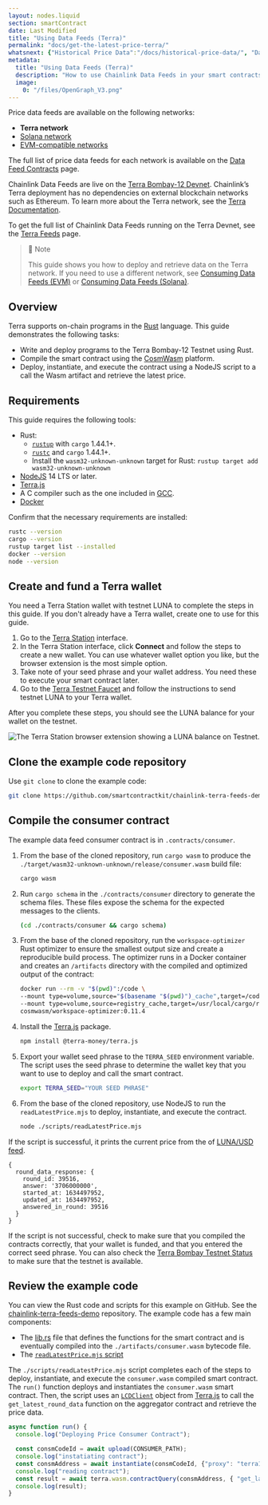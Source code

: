 ```yaml
---
layout: nodes.liquid
section: smartContract
date: Last Modified
title: "Using Data Feeds (Terra)"
permalink: "docs/get-the-latest-price-terra/"
whatsnext: {"Historical Price Data":"/docs/historical-price-data/", "Data Feeds API Reference":"/docs/price-feeds-api-reference/", "Data Feeds Contract Addresses":"/docs/reference-contracts/"}
metadata:
  title: "Using Data Feeds (Terra)"
  description: "How to use Chainlink Data Feeds in your smart contracts."
  image:
    0: "/files/OpenGraph_V3.png"
---
```


Price data feeds are available on the following networks:
- **Terra network**
- [Solana network](../get-the-latest-price-solana/)
- [EVM-compatible networks](../get-the-latest-price/)

The full list of price data feeds for each network is available on the [Data Feed Contracts](../reference-contracts/) page.

Chainlink Data Feeds are live on the [Terra Bombay-12 Devnet](https://finder.terra.money/bombay-12/). Chainlink’s Terra deployment has no dependencies on external blockchain networks such as Ethereum. To learn more about the Terra network, see the [Terra Documentation](https://docs.terra.money/).

To get the full list of Chainlink Data Feeds running on the Terra Devnet, see the [Terra Feeds](/docs/terra-data-feeds/) page.

> 📘 Note
>
> This guide shows you how to deploy and retrieve data on the Terra network. If you need to use a different network, see [Consuming Data Feeds (EVM)](../get-the-latest-price/) or [Consuming Data Feeds (Solana)](../get-the-latest-price-solana/).

## Overview

Terra supports on-chain programs in the [Rust](https://docs.terra.money/Tutorials/Smart-contracts/Overview.html) language. This guide demonstrates the following tasks:

- Write and deploy programs to the Terra Bombay-12 Testnet using Rust.
- Compile the smart contract using the [CosmWasm](https://docs.cosmwasm.com/docs/) platform.
- Deploy, instantiate, and execute the contract using a NodeJS script to a call the Wasm artifact and retrieve the latest price.

## Requirements

This guide requires the following tools:

- Rust:
  - [`rustup`](https://rustup.rs/) with `cargo` 1.44.1+.
  - [`rustc`](https://www.rust-lang.org/tools/install) and `cargo` 1.44.1+.
  - Install the `wasm32-unknown-unknown` target for Rust: `rustup target add wasm32-unknown-unknown`
- [NodeJS](https://nodejs.org/en/) 14 LTS or later.
- [Terra.js](https://terra-money.github.io/terra.js/#installation)
- A C compiler such as the one included in [GCC](https://gcc.gnu.org/install/).
- [Docker](https://www.docker.com/)

Confirm that the necessary requirements are installed:

```sh
rustc --version
cargo --version
rustup target list --installed
docker --version
node --version
```

## Create and fund a Terra wallet

You need a Terra Station wallet with testnet LUNA to complete the steps in this guide. If you don't already have a Terra wallet, create one to use for this guide.

1. Go to the [Terra Station](https://station.terra.money/wallet) interface.
1. In the Terra Station interface, click **Connect** and follow the steps to create a new wallet. You can use whatever wallet option you like, but the browser extension is the most simple option.
1. Take note of your seed phrase and your wallet address. You need these to execute your smart contract later.
1. Go to the [Terra Testnet Faucet](https://faucet.terra.money/) and follow the instructions to send testnet LUNA to your Terra wallet.

After you complete these steps, you should see the LUNA balance for your wallet on the testnet.

![The Terra Station browser extension showing a LUNA balance on Testnet.](/images/terra/terra-wallet.png)

## Clone the example code repository

Use `git clone` to clone the example code:

```sh
git clone https://github.com/smartcontractkit/chainlink-terra-feeds-demo.git && cd ./chainlink-terra-feeds-demo
```

## Compile the consumer contract

The example data feed consumer contract is in `.contracts/consumer`.

1. From the base of the cloned repository, run `cargo wasm` to
produce the `./target/wasm32-unknown-unknown/release/consumer.wasm` build file:

   ```sh
   cargo wasm
   ```

1. Run `cargo schema` in the `./contracts/consumer` directory to generate the schema files. These files expose the schema for the expected messages to the clients.

   ```sh
   (cd ./contracts/consumer && cargo schema)
   ```

1. From the base of the cloned repository, run the `workspace-optimizer` Rust optimizer to ensure the smallest output size and create a reproducible build process. The optimizer runs in a Docker container and creates an `/artifacts` directory with the compiled and optimized output of the contract:

   ```sh
   docker run --rm -v "$(pwd)":/code \
   --mount type=volume,source="$(basename "$(pwd)")_cache",target=/code/target \
   --mount type=volume,source=registry_cache,target=/usr/local/cargo/registry \
   cosmwasm/workspace-optimizer:0.11.4
   ```

1. Install the [Terra.js](https://terra-money.github.io/terra.js/#installation) package.

   ```sh
   npm install @terra-money/terra.js
   ```

1. Export your wallet seed phrase to the `TERRA_SEED` environment variable. The script uses the seed phrase to determine the wallet key that you want to use to deploy and call the smart contract.

   ```sh
   export TERRA_SEED="YOUR SEED PHRASE"
   ```

1. From the base of the cloned repository, use NodeJS to run the `readLatestPrice.mjs` to deploy, instantiate, and execute the contract.

   ```sh
   node ./scripts/readLatestPrice.mjs
   ```

If the script is successful, it prints the current price from the of [LUNA/USD feed](https://finder.terra.money/bombay-12/address/terra1u475ps69rmhpf4f4gx2pc74l7tlyu4hkj4wp9d).

```
{
  round_data_response: {
    round_id: 39516,
    answer: '3706000000',
    started_at: 1634497952,
    updated_at: 1634497952,
    answered_in_round: 39516
  }
}
```

If the script is not successful, check to make sure that you compiled the contracts correctly, that your wallet is funded, and that you entered the correct seed phrase. You can also check the [Terra Bombay Testnet Status](https://status.terra.money/) to make sure that the testnet is available.

## Review the example code

You can view the Rust code and scripts for this example on GitHub. See the [chainlink-terra-feeds-demo](https://github.com/smartcontractkit/chainlink-terra-feeds-demo/) repository. The example code has a few main components:

- The [lib.rs](https://github.com/smartcontractkit/chainlink-terra-feeds-demo/blob/master/contracts/consumer/src/lib.rs) file that defines the functions for the smart contract and is eventually compiled into the `./artifacts/consumer.wasm` bytecode file.
- The [`readLatestPrice.mjs` script](https://github.com/smartcontractkit/chainlink-terra-feeds-demo/blob/master/scripts/readLatestPrice.mjs)

The `./scripts/readLatestPrice.mjs` script completes each of the steps to deploy, instantiate, and execute the `consumer.wasm` compiled smart contract. The `run()` function deploys and instantiates the `consumer.wasm` smart contract. Then, the script uses an [`LCDClient`](https://terra-money.github.io/terra-sdk-python/guides/lcdclient.html) object from [Terra.js](https://terra-money.github.io/terra.js/#installation) to call the `get_latest_round_data` function on the aggregator contract and retrieve the price data.

```js
async function run() {
  console.log("Deploying Price Consumer Contract");

  const consmCodeId = await upload(CONSUMER_PATH);
  console.log("instatiating contract");
  const consmAddress = await instantiate(consmCodeId, {"proxy": "terra1dw5ex5g802vgrek3nzppwt29tfzlpa38ep97qy"})
  console.log("reading contract");
  const result = await terra.wasm.contractQuery(consmAddress, { "get_latest_round_data": {} } )
  console.log(result);
}
```
